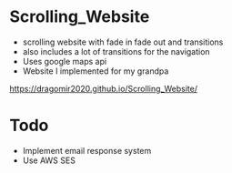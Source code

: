 # Scrolling_Website
 - scrolling website with fade in fade out and transitions 
 - also includes a lot of transitions for the navigation
 - Uses google maps api
 - Website I implemented for my grandpa

 https://dragomir2020.github.io/Scrolling_Website/

# Todo
- Implement email response system
- Use AWS SES
